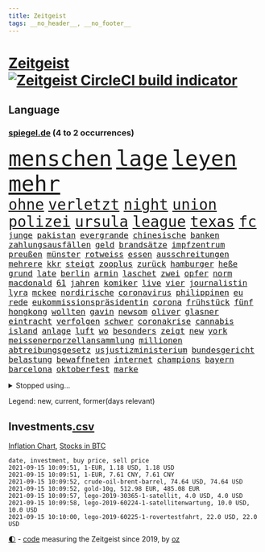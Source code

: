 ```yaml
---
title: Zeitgeist
tags: __no_header__, __no_footer__
---
```


# [Zeitgeist](https://oliz.io/zeitgeist/) [![Zeitgeist CircleCI build indicator](https://circleci.com/gh/ooz/zeitgeist.svg?style=shield)](https://circleci.com/gh/ooz/zeitgeist)

## Language

<h3><a href="https://www.spiegel.de" target="_blank">spiegel.de</a> (4 to 2 occurrences)</h3>
<p style="font-family:monospace">
<span style="font-size:32pt"><a href="news_links.html#menschen" class="current">menschen</a></span>
<span style="font-size:32pt"><a href="news_links.html#lage" class="current">lage</a></span>
<span style="font-size:32pt"><a href="news_links.html#leyen" class="current">leyen</a></span>
<span style="font-size:32pt"><a href="news_links.html#mehr" class="current">mehr</a></span>
<br>
<span style="font-size:22pt"><a href="news_links.html#ohne" class="current">ohne</a></span>
<span style="font-size:22pt"><a href="news_links.html#verletzt" class="current">verletzt</a></span>
<span style="font-size:22pt"><a href="news_links.html#night" class="new">night</a></span>
<span style="font-size:22pt"><a href="news_links.html#union" class="current">union</a></span>
<span style="font-size:22pt"><a href="news_links.html#polizei" class="current">polizei</a></span>
<span style="font-size:22pt"><a href="news_links.html#ursula" class="current">ursula</a></span>
<span style="font-size:22pt"><a href="news_links.html#league" class="current">league</a></span>
<span style="font-size:22pt"><a href="news_links.html#texas" class="current">texas</a></span>
<span style="font-size:22pt"><a href="news_links.html#fc" class="current">fc</a></span>
<br>
<span style="font-size:12pt"><a href="news_links.html#junge" class="current">junge</a></span>
<span style="font-size:12pt"><a href="news_links.html#pakistan" class="current">pakistan</a></span>
<span style="font-size:12pt"><a href="news_links.html#evergrande" class="new">evergrande</a></span>
<span style="font-size:12pt"><a href="news_links.html#chinesische" class="current">chinesische</a></span>
<span style="font-size:12pt"><a href="news_links.html#banken" class="current">banken</a></span>
<span style="font-size:12pt"><a href="news_links.html#zahlungsausfällen" class="new">zahlungsausfällen</a></span>
<span style="font-size:12pt"><a href="news_links.html#geld" class="current">geld</a></span>
<span style="font-size:12pt"><a href="news_links.html#brandsätze" class="current">brandsätze</a></span>
<span style="font-size:12pt"><a href="news_links.html#impfzentrum" class="current">impfzentrum</a></span>
<span style="font-size:12pt"><a href="news_links.html#preußen" class="current">preußen</a></span>
<span style="font-size:12pt"><a href="news_links.html#münster" class="current">münster</a></span>
<span style="font-size:12pt"><a href="news_links.html#rotweiss" class="new">rotweiss</a></span>
<span style="font-size:12pt"><a href="news_links.html#essen" class="current">essen</a></span>
<span style="font-size:12pt"><a href="news_links.html#ausschreitungen" class="current">ausschreitungen</a></span>
<span style="font-size:12pt"><a href="news_links.html#mehrere" class="current">mehrere</a></span>
<span style="font-size:12pt"><a href="news_links.html#kkr" class="new">kkr</a></span>
<span style="font-size:12pt"><a href="news_links.html#steigt" class="current">steigt</a></span>
<span style="font-size:12pt"><a href="news_links.html#zooplus" class="new">zooplus</a></span>
<span style="font-size:12pt"><a href="news_links.html#zurück" class="current">zurück</a></span>
<span style="font-size:12pt"><a href="news_links.html#hamburger" class="current">hamburger</a></span>
<span style="font-size:12pt"><a href="news_links.html#heße" class="new">heße</a></span>
<span style="font-size:12pt"><a href="news_links.html#grund" class="current">grund</a></span>
<span style="font-size:12pt"><a href="news_links.html#late" class="new">late</a></span>
<span style="font-size:12pt"><a href="news_links.html#berlin" class="current">berlin</a></span>
<span style="font-size:12pt"><a href="news_links.html#armin" class="current">armin</a></span>
<span style="font-size:12pt"><a href="news_links.html#laschet" class="current">laschet</a></span>
<span style="font-size:12pt"><a href="news_links.html#zwei" class="current">zwei</a></span>
<span style="font-size:12pt"><a href="news_links.html#opfer" class="current">opfer</a></span>
<span style="font-size:12pt"><a href="news_links.html#norm" class="current">norm</a></span>
<span style="font-size:12pt"><a href="news_links.html#macdonald" class="new">macdonald</a></span>
<span style="font-size:12pt"><a href="news_links.html#61" class="current">61</a></span>
<span style="font-size:12pt"><a href="news_links.html#jahren" class="current">jahren</a></span>
<span style="font-size:12pt"><a href="news_links.html#komiker" class="current">komiker</a></span>
<span style="font-size:12pt"><a href="news_links.html#live" class="current">live</a></span>
<span style="font-size:12pt"><a href="news_links.html#vier" class="current">vier</a></span>
<span style="font-size:12pt"><a href="news_links.html#journalistin" class="current">journalistin</a></span>
<span style="font-size:12pt"><a href="news_links.html#lyra" class="current">lyra</a></span>
<span style="font-size:12pt"><a href="news_links.html#mckee" class="new">mckee</a></span>
<span style="font-size:12pt"><a href="news_links.html#nordirische" class="new">nordirische</a></span>
<span style="font-size:12pt"><a href="news_links.html#coronavirus" class="current">coronavirus</a></span>
<span style="font-size:12pt"><a href="news_links.html#philippinen" class="current">philippinen</a></span>
<span style="font-size:12pt"><a href="news_links.html#eu" class="current">eu</a></span>
<span style="font-size:12pt"><a href="news_links.html#rede" class="current">rede</a></span>
<span style="font-size:12pt"><a href="news_links.html#eukommissionspräsidentin" class="new">eukommissionspräsidentin</a></span>
<span style="font-size:12pt"><a href="news_links.html#corona" class="current">corona</a></span>
<span style="font-size:12pt"><a href="news_links.html#frühstück" class="new">frühstück</a></span>
<span style="font-size:12pt"><a href="news_links.html#fünf" class="current">fünf</a></span>
<span style="font-size:12pt"><a href="news_links.html#hongkong" class="current">hongkong</a></span>
<span style="font-size:12pt"><a href="news_links.html#wollten" class="current">wollten</a></span>
<span style="font-size:12pt"><a href="news_links.html#gavin" class="new">gavin</a></span>
<span style="font-size:12pt"><a href="news_links.html#newsom" class="new">newsom</a></span>
<span style="font-size:12pt"><a href="news_links.html#oliver" class="current">oliver</a></span>
<span style="font-size:12pt"><a href="news_links.html#glasner" class="new">glasner</a></span>
<span style="font-size:12pt"><a href="news_links.html#eintracht" class="current">eintracht</a></span>
<span style="font-size:12pt"><a href="news_links.html#verfolgen" class="current">verfolgen</a></span>
<span style="font-size:12pt"><a href="news_links.html#schwer" class="current">schwer</a></span>
<span style="font-size:12pt"><a href="news_links.html#coronakrise" class="current">coronakrise</a></span>
<span style="font-size:12pt"><a href="news_links.html#cannabis" class="current">cannabis</a></span>
<span style="font-size:12pt"><a href="news_links.html#island" class="current">island</a></span>
<span style="font-size:12pt"><a href="news_links.html#anlage" class="current">anlage</a></span>
<span style="font-size:12pt"><a href="news_links.html#luft" class="current">luft</a></span>
<span style="font-size:12pt"><a href="news_links.html#wo" class="current">wo</a></span>
<span style="font-size:12pt"><a href="news_links.html#besonders" class="current">besonders</a></span>
<span style="font-size:12pt"><a href="news_links.html#zeigt" class="current">zeigt</a></span>
<span style="font-size:12pt"><a href="news_links.html#new" class="current">new</a></span>
<span style="font-size:12pt"><a href="news_links.html#york" class="current">york</a></span>
<span style="font-size:12pt"><a href="news_links.html#meissenerporzellansammlung" class="new">meissenerporzellansammlung</a></span>
<span style="font-size:12pt"><a href="news_links.html#millionen" class="current">millionen</a></span>
<span style="font-size:12pt"><a href="news_links.html#abtreibungsgesetz" class="current">abtreibungsgesetz</a></span>
<span style="font-size:12pt"><a href="news_links.html#usjustizministerium" class="current">usjustizministerium</a></span>
<span style="font-size:12pt"><a href="news_links.html#bundesgericht" class="new">bundesgericht</a></span>
<span style="font-size:12pt"><a href="news_links.html#belastung" class="current">belastung</a></span>
<span style="font-size:12pt"><a href="news_links.html#bewaffneten" class="current">bewaffneten</a></span>
<span style="font-size:12pt"><a href="news_links.html#internet" class="current">internet</a></span>
<span style="font-size:12pt"><a href="news_links.html#champions" class="current">champions</a></span>
<span style="font-size:12pt"><a href="news_links.html#bayern" class="current">bayern</a></span>
<span style="font-size:12pt"><a href="news_links.html#barcelona" class="current">barcelona</a></span>
<span style="font-size:12pt"><a href="news_links.html#oktoberfest" class="current">oktoberfest</a></span>
<span style="font-size:12pt"><a href="news_links.html#marke" class="current">marke</a></span>
</p>
<details>
<summary>Stopped using...</summary>
<p class="former" style="font-size:12pt">
elfmeter(329) ikone(329) mainz(329) profi(329) richten(328) tobt(328) coronafällen(327) ecuador(327) genannt(327) schwedische(327) tatverdächtige(327) coronaausbruch(326) ebenfalls(326) erinnerungen(326) gewaltig(326) nachfolgerin(326) nachruf(326) netzwerken(326) versprach(326) übergriffe(326) coronatest(325) gestohlen(325) herkunft(325) johnson(325) kauf(325) parteichef(325) streicht(325) verstöße(325) abgang(324) aktien(324) bedeuten(324) besetzung(324) gemeinden(324) legte(324) republikanische(324) ring(324) schließlich(324) treibt(324) zeitalter(324) 16jährige(323) a2(323) argumente(323) aufgefallen(323) berufung(323) bundestags(323) chinesischer(323) coronaimpfstoffe(323) gehalt(323) gerhard(323) gesunken(323) influencer(323) linie(323) locken(323) mächtige(323) niveau(323) verlängern(323) villa(323) weitergeht(323) 7(322) absturz(322) auslöser(322) bundesligavorschau(322) entwickelt(322) erlaubt(322) fanexperten(322) gemessen(322) geteilt(322) haseloff(322) herausforderer(322) lastwagen(322) mütter(322) nannte(322) normalen(322) protest(322) reiner(322) tippen(322) toren(322) unterschiede(322) walter(322) zahlung(322) anstieg(321) brutale(321) daraufhin(321) draußen(321) herdenimmunität(321) kriterien(321) sicherheitsbehörden(321) thailand(321) tieren(321) unserem(321) vergeben(321) vorm(321) ziele(321) zwingt(321) ausgang(320) diskussion(320) enger(320) gewissen(320) kippen(320) kochen(320) lagen(320) lebens(320) lisa(320) scheinen(320) sports(320) standen(320) veröffentlichte(320) 29(319) abgeordneten(319) arbeitsplatz(319) aufgehoben(319) beleidigungen(319) bestes(319) bielefeld(319) bus(319) deutet(319) elefanten(319) globalen(319) katastrophale(319) luis(319) meuthen(319) missachtet(319) nachspiel(319) nachwuchs(319) profitierte(319) schröder(319) solle(319) streitkräfte(319) taten(319) verriet(319) viertel(319) zoll(319) äthiopien(319) 48(318) attentat(318) augen(318) erstaunlich(318) forderung(318) geldstrafe(318) harter(318) nicola(318) oppositionellen(318) rechtlich(318) ronald(318) schriftstellerin(318) schulkinder(318) sendet(318) stellten(318) temperaturen(318) tourismus(318) verlegt(318) vorschläge(318) 42(317) bestätigen(317) deutlichen(317) doktorarbeit(317) dominiert(317) emotional(317) flughäfen(317) freiheitsstrafe(317) gleiche(317) kostenlose(317) kretschmer(317) längere(317) maß(317) riss(317) spanischen(317) tweet(317) venezuela(317) versehentlich(317) wehrte(317) zweitligist(317) äußerst(317) befreit(316) beschließen(316) bodo(316) entlassen(316) favoriten(316) gekündigt(316) gerecht(316) meghan(316) moore(316) planeten(316) ramelow(316) symptome(316) umwelt(316) usschauspielerin(316) uswirtschaft(316) zustand(316) 27(315) abgehört(315) ausflug(315) beschwerden(315) konjunktur(315) lager(315) länderchefs(315) möglichst(315) passt(315) sohnes(315) studium(315) terroristischen(315) umgehend(315) umweltministerin(315) verhindert(315) verurteilen(315) zwang(315) überprüft(315) drohte(314) finanziell(314) freiwillige(314) genutzt(314) höchst(314) lüge(314) mutige(314) verbringen(314) verletzung(314) vorzeitige(314) auslösen(313) ewig(313) feld(313) herzogin(313) sven(313) umsatz(313) weltverband(313) werkzeug(313) zuständige(313) auseinandersetzungen(312) brutal(312) emissionen(312) entsteht(312) goldenen(312) heran(312) hotels(312) wahlrechtsreform(312) wirtschaftlichen(312) coronatests(311) datenanalyse(311) fit(311) half(311) koch(311) luca(311) patient(311) schief(311) schloss(311) baustelle(310) belege(310) fußballprofi(310) gelöst(310) mitteln(310) motiv(310) olympische(310) parlamentswahl(310) psychische(310) taiwan(310) teamkollegen(310) zurückhaltend(310) üben(310) besitz(309) halb(309) nachgewiesen(309) nawalnys(309) negativen(309) oppositionelle(309) privat(309) berüchtigten(308) dieselskandal(308) frachter(308) normale(308) ratgeberkolumne(308) schönsten(308) strände(308) beschossen(307) brechen(307) spüren(307) taktik(307) zigaretten(307) auflagen(306) christdemokraten(306) geländewagen(306) höhen(306) love(306) reichsten(306) tiefen(306) vermeintlichen(306) 23(305) gästen(305) konsum(305) näher(305) rechtzeitig(305) tatverdächtigen(305) womit(305) 54(304) diversität(304) finnland(304) gründung(304) nachweis(304) segen(304) brennt(303) genehmigt(303) sachsens(303) schlechtes(303) afrikanischen(302) astronauten(302) echten(302) green(302) letztes(302) orten(302) parallelen(302) prinzip(302) reduzieren(302) fürth(301) greuther(301) legende(301) nationalteam(301) sturgeon(301) sydney(301) verkehrschaos(301) fehlern(300) pfund(300) schockiert(300) testet(300) präsenz(299) erschießt(298) janine(298) kostenlos(298) vermeintlich(298) chats(297) dachten(297) gewahrsam(297) kate(297) wrack(297) wölfe(297) kippt(296) registrieren(296) landesweit(295) sergio(295) unterschrieben(295) wohnort(295) arminia(294) ergebnissen(294) fortsetzung(294) französischer(294) training(294) wütende(294) dreieinhalb(293) einbruch(293) justizminister(293) bangt(292) vorbereitung(292) künstliche(291) riskant(291) teilt(291) feuert(290) fusion(290) gerichte(290) mitarbeiterin(290) tätern(290) hafen(289) jadon(289) vertagt(289) 47(288) betreibt(288) jacob(288) kräfte(288) wertvolle(288) automatisch(287) einblick(287) schwung(287) 2010(285) seuche(285) gehabt(284) uhaft(284) feierten(283) gelegen(283) a7(281) guatemala(281) identität(281) kandidatur(281) royale(281) schritten(281) verpasste(281) bruno(280) ermordete(280) kriegsverbrechen(280) staatlichen(280) anfühlt(279) beschuldigte(279) hongkongs(279) abiy(277) beobachtung(277) personalie(277) unterstützte(277) ursprünglich(277) prägte(275) held(274) vertraute(274) spionage(273) vorgenommen(273) geist(272) herausforderungen(271) tigray(271) inselstaat(270) wettert(270) bbc(269) service(269) inhaftierten(267) christina(266) karliczek(266) roethe(266) ufer(266) tragische(265) olympiasiegerin(264) weiterkommen(264) päckchen(263) sancho(262) last(260) querdenkern(259) marine(257) bundesagentur(256) hitler(255) klares(255) berührt(253) fabian(253) helmut(253) koblenz(253) bären(252) podest(252) hackern(248) befunden(247) page(247) nachkommen(246) morrison(243) spione(243) bundestagsabgeordnete(240) londons(240) rekorde(240) aufgespürt(238) motivation(238) wissler(233) inhaftierung(232) israelis(230) schlüssel(230) irgendwie(228) serviert(227) lieferketten(226) straflager(225) dosis(224) ausgegangen(223) urlaubsinsel(223) enkel(222) jagt(222) höhenflug(221) glücklicher(220) hacken(220) testpflicht(219) englischer(217) höheres(217) sehe(217) diagnose(216) franken(214) behält(213) pommes(213) wiedervereinigung(213) geheimen(211) zwingend(211) hochansteckende(208) horten(208) amazons(207) häusern(206) sondersitzung(205) großstadt(203) überragenden(203) ostdeutsche(202) bekannter(201) fuhren(201) datingapp(200) falschaussagen(199) macher(199) hilton(198) passagier(198) pokal(198) mediatorin(196) trinken(196) hubert(194) wählern(194) aufgebrochen(192) bundesweiten(192) ergab(190) grab(190) inszenierte(190) übergangsregierung(190) nachgebessert(189) stören(189) konkreter(188) alfons(185) hörmann(185) solidarisieren(185) recherche(184) millionenstrafe(182) palästinensern(181) relevant(181) impfschutz(180) myanmars(180) militärjunta(179) gereicht(178) ambitioniertes(177) turbulenzen(177) verruf(175) angriffs(174) schiedsrichterinnen(174) verletzter(174) missbrauchsvorwürfen(173) auswirkt(170) begleitete(170) grundrechte(170) mitgebracht(169) wildnis(169) bestsellerautor(168) pilotprojekt(168) tierschützer(167) ruin(166) beeindruckt(165) don't(165) kritischer(165) zurückholen(165) schlangenlinien(164) südwesten(164) aufzuheben(163) buffett(161) bälle(161) freizugeben(161) untermauert(161) impfpässe(160) übersehen(157) ärmsten(156) südosten(155) adams(153) erklärungsnot(153) lokführern(153) gekracht(149) bargeld(147) topfavorit(147) wochenrückblick(147) reis(146) erspart(145) ermittlungsverfahren(144) gespült(144) l(144) ausreichen(143) negativer(143) reisenden(143) dingen(142) mitverantwortlich(141) sexuellem(141) stammspieler(139) anbau(138) sozialwohnungen(138) escooter(137) forscht(137) passau(137) labourpartei(136) mittelamerika(135) streaming(135) vehement(135) airline(134) berlinneukölln(133) ozean(133) regionale(133) pillen(132) aussteigen(131) erstimpfungen(131) geehrt(131) höchster(131) kompetenzen(130) stocken(129) steinzeit(128) vereinzelt(127) kubicki(126) eiltempo(124) linda(124) willkommen(124) vorgesetzten(123) begründete(122) nett(122) aufhören(121) uneins(120) verabschiedete(119) inland(117) langjährigen(117) unwürdige(117) vollzieht(117) übereilt(117) club(115) kurt(115) zerschlug(115) japanischen(114) mundnasenschutz(113) überflüssig(113) ehrgeizigere(112) weh(112) notwendigen(111) eingeschläfert(110) springreiten(110) klagte(109) lebensgefährlichen(109) maßstab(109) spitzenkandidatur(109) spritzen(107) anfangs(106) berechnungen(106) genesen(106) sommerferien(106) vorbehalt(106) blues(105) disziplinen(105) hingelegt(105) kahn(105) cotrainer(104) nördlich(104) beschlossene(103) geknackt(103) haaren(102) stolpert(102) weltklimarat(102) 18jährigen(101) akzeptabel(101) cdukanzlerkandidaten(101) moldau(100) zurückzukehren(100) benötigten(99) mögliches(99) rauschgift(99) svenja(99) 21jährige(98) sensible(98) catherine(97) co₂preis(97) gefängnisstrafen(97) plastik(97) bildungsminister(96) eigner(96) elternteil(96) spiegelanalyse(96) vorgedrungen(96) rentnern(94) disziplinarkammer(93) färbt(92) profiklubs(92) bremste(91) düsteres(91) heben(91) populistischen(91) seifert(91) thriller(91) ankam(90) dauerproblem(90) fußballklub(90) lastwagenfahrer(90) maaßens(90) tonne(90) zwanzig(90) geprellt(89) draxler(88) heizöl(88) israelischer(88) mutiger(88) reife(88) vorgang(88) werdenden(88) älterer(88) basteln(87) klemmt(87) tattoos(87) dänemarks(86) geschehnisse(86) bedingungsloses(85) grundeinkommen(85) impfskeptiker(85) kontern(85) nrwcdu(85) bundesfinanzhof(84) datingportal(84) eingeladen(84) flugverkehr(84) herrn(84) pedro(84) bezahlten(83) heißer(83) legal(83) linkenbundestagsabgeordnete(83) erreichten(82) kurzstreckenflüge(82) luftfahrt(82) testzentren(82) anlaufen(81) hilbert(81) laune(81) offizieller(81) ausbildungsplätze(80) down(80) quittung(80) syrern(80) wall(80) abgeschrieben(79) doppelbesteuerung(79) dünner(79) kreuzbandriss(79) kinderimpfung(78) agüero(77) brentford(77) cnn(77) milliardenbetrag(77) again(76) sowieso(76) weser(76) wettkampf(76) aktionäre(75) fehle(75) litauens(75) nokia(75) wim(75) a24(74) jacht(74) scheele(74) bezichtigt(73) coronabürgertests(73) formiert(73) immunisierungsquote(73) parkplatz(73) umfang(73) vatikans(73) anhaltender(72) befragung(72) bundestrainerin(72) ifoumfrage(72) linkenabgeordneten(72) mitspielt(72) poesie(72) psychologen(72) umweltschäden(72) wahlfälschung(72) analysieren(71) bevorzugt(71) entwerfen(71) gewittern(71) rufmord(71) ausgestellt(70) eingemischt(70) exilbelarussen(70) linkenabgeordnete(70) machtübergabe(70) marktführer(70) olympiapremiere(70) abgekommen(69) flair(69) schmetterlinge(69) spaziergänger(69) zunehmender(69) biss(68) einstiger(68) epidemischen(68) hit(68) volk(68) co₂preise(67) einfachsten(67) erhöhte(67) eröffnung(67) gefährliches(67) geordnet(67) heiß(67) netzwerks(67) sarajevo(67) schultern(67) selbstvermarktung(67) verhungern(67) asylanträge(66) auszumachen(66) exmanager(66) fortsetzen(66) hilfsgelder(66) quatsch(66) sanktionsdrohungen(66) sek(66) twittern(66) adac(65) begegnungen(65) umgestürzte(65) 16000(64) sardinien(64) überraschungsteam(64) deutschlandkoalition(63) fehlenden(63) frühzeitig(63) lucas(63) maul(63) publikums(63) boko(62) dhl(62) feldzug(62) haram(62) präsidium(62) seither(62) vorprodukten(62) antisemitisch(61) ruckelig(61) sifan(61) befassen(60) erschreckend(60) geschichtepodcast(60) glaubten(60) lkwunfall(60) onlineplattform(60) segelflugzeugs(60) talibanoffensive(60) vetter(60) abstände(59) alarmbereitschaft(59) liebt(59) müht(59) pogba(59) abbildungen(58) ausnahme(58) exministerpräsident(58) gerichten(58) helferin(58) historischem(58) hitzewelle(58) mauerbau(58) ki(57) ruht(57) verabschieden(57) akkreditierung(56) begleitung(56) fehlendem(56) gewitterrisiko(56) kannibale(56) quarantäneregeln(56) tankstelle(56) usbundesstaats(56) widersacher(56) aufsteiger(55) bekennt(55) besetzten(55) campo(55) erwähnt(55) getrieben(55) innenministeriums(55) machbar(55) schimpft(55) vorwarnung(55) achtjähriger(54) gewalttaten(54) schrumpft(54) thronfolge(54) ausgabe(53) coronadeltavariante(53) ordentlich(53) rezepte(53) schwiegervater(53) seenot(53) wesentlich(53) banes(52) brillierte(52) coronafall(52) darknet(52) eifel(52) reibungslos(52) scooterunfall(52) kämpften(51) prangern(51) verwandten(51) zeitungen(51) 18000(50) algerien(50) at(50) deltamutation(50) emaus(50) verharmlost(50) vilnius(50) australischen(49) bessert(49) gewitterfront(49) handlungsbedarf(49) stilkritik(49) canadier(48) düster(48) spdfraktion(48) suchtrupps(48) unwetterwarnung(48) 82jährige(47) 9(47) autozulieferer(47) dark(47) fazit(47) great(47) hella(47) infrastrukturpaket(47) motivieren(47) phuket(47) streitpunkte(47) thailands(47) urabstimmung(47) vaart(47) aiwanger(46) bamf(46) dramen(46) moskauer(46) onlinewerbung(46) verfehlen(46) beschuldigungen(45) defender(45) ferienzeit(45) festgehalten(45) lebenswerk(45) mächtigen(45) propagandasender(45) rekordzahl(45) rt(45) schienennetz(45) verbunden(45) a5(44) ankündigungen(44) gigafactory(44) klimaschäden(44) schimpfte(44) wahlkampfthema(44) elfmeterschießen(43) grüßt(43) komplizierten(43) lodern(43) ausnahmespieler(42) begegnen(42) billion(42) drehbuchautor(42) leichenfunde(42) 1300(41) angreifen(41) hitzerekord(41) kürzen(41) meeting(41) rekordwert(41) wetterbedingungen(41) überflutet(41) überfluteten(41) afghanistanrückkehrer(40) beendigung(40) förderte(40) marschieren(40) parlamentarischer(40) talibanvormarsch(40) tauchte(40) viertelmillion(40) zurückgewinnen(40) ansteckenden(39) haitis(39) rapperin(39) antike(38) bezirksamt(38) kamtschatka(38) zunehmenden(38) zurückgehen(38) mountain(37) tiefflug(37) zusatzeinnahmen(37) brandenburgische(36) coronastrategie(36) eingefahren(36) errichtung(36) kopiert(36) sendebetrieb(36) waschen(36) zentren(36) zuschauende(36) 78jährige(35) cartoonisten(35) karibikstaat(35) karrierecoaches(35) perfekten(35) staatsanwaltschaften(35) unbeschwert(35) warnstufe(35) evans(34) kanadier(34) operiert(34) parlamentarische(34) provinzhauptstädte(34) präsentierte(34) trockenheit(34) versionen(34) dfbpokals(33) oberbayern(33) plünderungen(33) zuma(33) ältester(33) adresse(32) bundestages(32) hausarbeit(32) krönung(32) legend(32) lesung(32) pakt(32) larry(31) provinzen(31) touristenmassen(31) türkischem(31) verkürzte(31) wohnwagen(31) zähne(31) ätna(31) abwärtstrend(30) aufzutreten(30) bezieht(30) impfzahlen(30) litt(30) medizinischer(30) textstellen(30) bestattet(29) drohnenaufnahmen(29) einzelzeitfahren(29) rauch(29) sapporo(29) betrügerbande(28) katastrophenfall(28) mandat(28) mittels(28) starspieler(28) einzusetzen(27) gelb(27) geplantem(27) nationalparks(27) koalitionen(26) kubaner(26) notfall(26) rechner(26) schlamm(26) ungenau(26) planet(25) schweizerin(25) widmen(25) gebiete(24) positiver(24) umfragewerten(24) verhaftungen(24) flugplatz(23) kolumbianische(23) nordrheinwestfalens(23) polnischen(23) bestzeit(22) datenbank(22) dörfer(22) stromausfällen(22) sturzfluten(22) allgemeinwissen(21) cduchefs(21) gründete(21) kreuzfahrtschiffe(21) missbrauchsvorwürfe(21) ramaphosa(21) soforthilfe(21) sportlern(21) trauernden(21) veröffentlichen(21) wissenstest(21) chancenverwertung(20) dachgesellschaft(20) japans(20) kollision(20) regelwerk(20) topmanager(20) vwdieselskandal(20) völker(20) zdfsommerinterview(20) überarbeitet(20) 49jährige(19) badegast(19) handballer(19) kostenlosen(19) ministerpräsidentenkonferenz(19) vermehren(19) vibrionen(19) 87(18) afghaninnen(18) dächer(18) kontroverse(18) patzte(18) sportart(18) bedrohungslage(17) beschädigte(17) hello(17) jacobs(17) stallion(17) thee(17) anlässlich(16) entzieht(16) komitee(16) rückkehrer(16) sportarten(16) unzeit(16) abwesenheit(15) bibliothek(15) einsam(15) endlose(15) entlastung(15) erbeutete(15) fahrweise(15) fields(15) glänzen(15) ravensburg(15) aufgeregt(14) auslandsvertretung(14) flutfolgen(14) judo(14) kajakvierer(14) liveblog(14) nena(14) olympiaüberblick(14) olympionikin(14) rauhe(14) totalschaden(14) abitur(13) absoluter(13) aigner(13) angestiegen(13) geräten(13) impfangebote(13) straßenverkehrsordnung(13) wassermangel(13) 35jähriger(12) argwohn(12) befürwortet(12) brandkatastrophe(12) pferde(12) schauer(12) staatsmedien(12) verprellt(12) asiens(11) aufbruchstimmung(11) betrunkene(11) bezog(11) fegt(11) gräueltaten(11) stellvertreter(11) tvansprache(11) umweltministerium(11)
</p>
</details>
<p>Legend: <span class="new">new</span>, <span class="current">current</span>, <span class="former">former(days relevant)</span></p>

## Investments[.csv](investments.csv)

[Inflation Chart](https://inflationchart.com),
[Stocks in BTC](https://stonksinbtc.xyz/)

```
date, investment, buy price, sell price
2021-09-15 10:09:51, 1-EUR, 1.18 USD, 1.18 USD
2021-09-15 10:09:51, 1-EUR, 7.61 CNY, 7.61 CNY
2021-09-15 10:09:52, crude-oil-brent-barrel, 74.64 USD, 74.64 USD
2021-09-15 10:09:52, gold-10g, 512.98 EUR, 485.08 EUR
2021-09-15 10:09:57, lego-2019-30365-1-satellit, 4.0 USD, 4.0 USD
2021-09-15 10:09:58, lego-2019-60224-1-satellitenwartung, 10.0 USD, 10.0 USD
2021-09-15 10:10:00, lego-2019-60225-1-rovertestfahrt, 22.0 USD, 22.0 USD
```

<footer>
<a href="javascript:toggleTheme()" class="nav">🌓</a>
- <a href="https://github.com/ooz/zeitgeist">code</a> measuring the Zeitgeist since 2019, by <a href="https://oliz.io">oz</a>
</footer>
